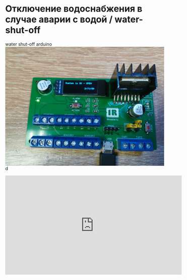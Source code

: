 # Отключение водоснабжения в случае аварии с водой / water-shut-off
water shut-off arduino
<img src="files/IMG_20230620_155028.jpg" alt="Внешний вид платы" width="auto" height="auto" align="top">
d
<iframe width="560" height="315" src="https://www.youtube.com/embed/kJl_R9npxQE?si=NhDh57yVw1AqwM4k" frameborder="0" allowfullscreen></iframe>


